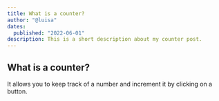 ```yaml
---
title: What is a counter?
author: "@luisa"
dates:
  published: "2022-06-01"
description: This is a short description about my counter post.
---
```


 ## What is a counter?

It allows you to keep track of a number and increment it by clicking on a button.

<Counter></Counter>